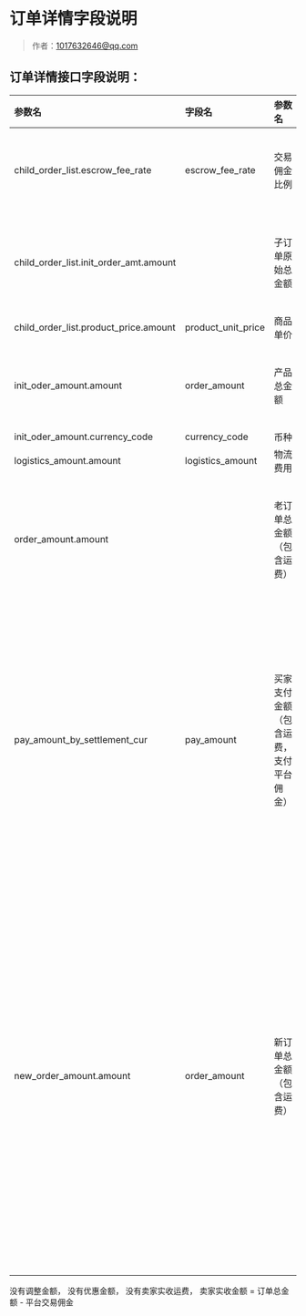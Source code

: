 # 订单详情字段说明

> 作者：1017632646@qq.com

## 订单详情接口字段说明：

|参数名|字段名|参数名|说明|
|:---- |:---|:---|:---|
|child_order_list.escrow_fee_rate|escrow_fee_rate|交易佣金比例|不同商品建议佣金比例不同|
|child_order_list.init_order_amt.amount ||子订单原始总金额|子订单的金额，不包含运费|
|child_order_list.product_price.amount | product_unit_price|商品单价||
|init_oder_amount.amount|order_amount|产品总金额|跟新老订单总金额数值一样|
|init_oder_amount.currency_code|currency_code|币种||
|logistics_amount.amount|logistics_amount|物流费用||
|order_amount.amount||老订单总金额（包含运费）|老订单总金额 = 子订单金额 之和 + 运费|
|pay_amount_by_settlement_cur|pay_amount|买家支付金额（包含运费，支付平台佣金）|买家支付金额大于等于订单金额，但是在oms系统中取的买家支付金额 = 订单总金额|
|new_order_amount.amount|order_amount|新订单总金额（包含运费）|文档说比老订单总金额更准确，考虑了卖家调价及COD费用。目前来看跟老订单总金额是一样的，数据库取得订单总金额就是这个|


没有调整金额，
没有优惠金额，
没有卖家实收运费，
卖家实收金额 = 订单总金额 - 平台交易佣金